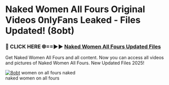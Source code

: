 # Naked Women All Fours Original Videos 0nlyFans Leaked - Files Updated! (8obt)

<h3>🔴 CLICK HERE 🌐==►► <a href="https://tinyurl.com/up5wt9bj" rel="nofollow">Naked Women All Fours Updated Files</a></h3>

Get Naked Women All Fours and all content. Now you can access all videos and pictures of Naked Women All Fours. New Updated Files 2025!

[![8obt](https://i.imgur.com/ABiUzMV.gif)](https://tinyurl.com/up5wt9bj)
women on all fours naked<br>
naked women on all fours